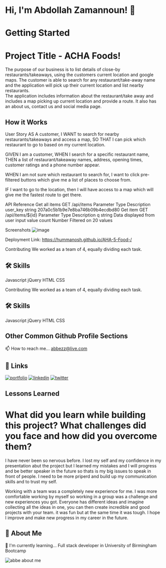 # Hi, I'm Abdollah Zamannoun! 👋


# Getting Started

# Project Title - ACHA Foods!

The purpose of our business is to list details of close-by restaurants/takeaways,  using the customers current location and google maps.
The customer is able to search for any restaurant/take-away name and the application will pick up their current location and list nearby restaurants.  
The application includes information about the restaurant/take away and includes a map picking up current location and provide a route. 
It also has an about us, contact us and social media page. 


## How it Works
 User Story AS A customer, I WANT to search for nearby restaurants/takeaways and access a map, SO THAT I can pick which restaurant to go to based on my current location.

 GIVEN I am a customer, WHEN I search for a specific restaurant name, THEN a list of restaurant/takeaway names, address, opening times, customer ratings and a phone number   appear.
 
 WHEN I am not sure which restaurant to search for, I want to click pre-filtered buttons which give me a list of places to choose from.

 IF I want to go to the location, then I will have access to a map which will give me the fastest route to get there.




API Reference
Get all items
  GET /api/items
Parameter	Type	Description
user_key	string	207a0c5b1b9e7e8ba746b09b4ecdbd80
Get item
  GET /api/items/${id}
Parameter	Type	Description
q	string	Data displayed from user input value
count	Number	Filtered on 20 values

Screenshots
![image](https://user-images.githubusercontent.com/93604239/153688138-44798444-89e9-41e6-923b-4a7d8031a000.png)

Deployment
Link: https://hummanosh.github.io/AHA-5-Food-/


Contributing
We worked as a team of 4, equally dividing each task.

## 🛠 Skills
Javascript
jQuery
HTML
CSS

 



Contributing
We worked as a team of 4, equally dividing each task.

## 🛠 Skills
Javascript
jQuery
HTML
CSS



## Other Common Github Profile Sections

📫 How to reach me... abbezz@live.com 

## 🔗 Links
[![portfolio](https://img.shields.io/badge/my_portfolio-000?style=for-the-badge&logo=ko-fi&logoColor=white)](https://abbezz.github.io/Portfolio-demo//)
[![linkedin](https://img.shields.io/badge/linkedin-0A66C2?style=for-the-badge&logo=linkedin&logoColor=white)](https://www.linkedin.com/in/abdollah-zamannoun-943784226//)
[![twitter](https://img.shields.io/badge/twitter-1DA1F2?style=for-the-badge&logo=twitter&logoColor=white)](https://twitter.com/AZamannoun/)

## Lessons Learned

# What did you learn while building this project? What challenges did you face and how did you overcome them?
I have never been so nervous before. I lost my self and my confidence in my presentation abut the project but I learned my mistakes and I will progress and be better speaker in the future so thats is my big issues to speak in front of people. I need to be more priperd and build up my communication skills and to trust my self.

Working with a team was a completely new experience for me. I was more comfortable working by myself so working in a group was a challenge and new experiences you got. Everyone has different ideas and imagine collecting all the ideas in one, you can then create incredible and good projects with your team. it was fun but at the same time it was tough. I hope I improve and make new progress in my career in the future.



## 🚀 About Me

🧠 I'm currently learning... Full stack developer in University of Birmingham Bootcamp 



![abbe about me](https://user-images.githubusercontent.com/94430401/153731226-2647f6fd-fb8c-438c-8c23-338d24a14550.png)



 





